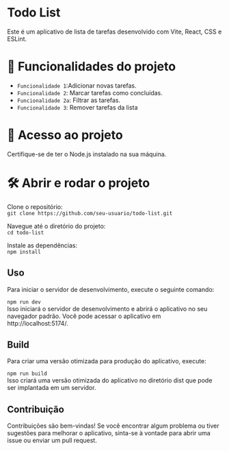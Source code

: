 # Todo List

Este é um aplicativo de lista de tarefas desenvolvido com Vite, React, CSS e ESLint.


# :hammer: Funcionalidades do projeto

- `Funcionalidade 1`:Adicionar novas tarefas.
- `Funcionalidade 2`: Marcar tarefas como concluídas.
- `Funcionalidade 2a`: Filtrar as tarefas.
- `Funcionalidade 3`: Remover tarefas da lista


# 📁 Acesso ao projeto

Certifique-se de ter o Node.js instalado na sua máquina.


# 🛠️ Abrir e rodar o projeto

Clone o repositório:
<br>
``` git clone https://github.com/seu-usuario/todo-list.git ```
</br>

Navegue até o diretório do projeto:
<br>
```cd todo-list  ```
</br>

Instale as dependências:
<br>
```npm install ```
</br>

<h2> Uso </h2>
Para iniciar o servidor de desenvolvimento, execute o seguinte comando:

<br>

```npm run dev ```
</br>
Isso iniciará o servidor de desenvolvimento e abrirá o aplicativo no seu navegador padrão. Você pode acessar o aplicativo em http://localhost:5174/.

<h2> Build </h2>
Para criar uma versão otimizada para produção do aplicativo, execute:

<br>

```npm run build ```
</br>
Isso criará uma versão otimizada do aplicativo no diretório dist que pode ser implantada em um servidor.

<h2> Contribuição </h2>
Contribuições são bem-vindas! Se você encontrar algum problema ou tiver sugestões para melhorar o aplicativo, sinta-se à vontade para abrir uma issue ou enviar um pull request.


